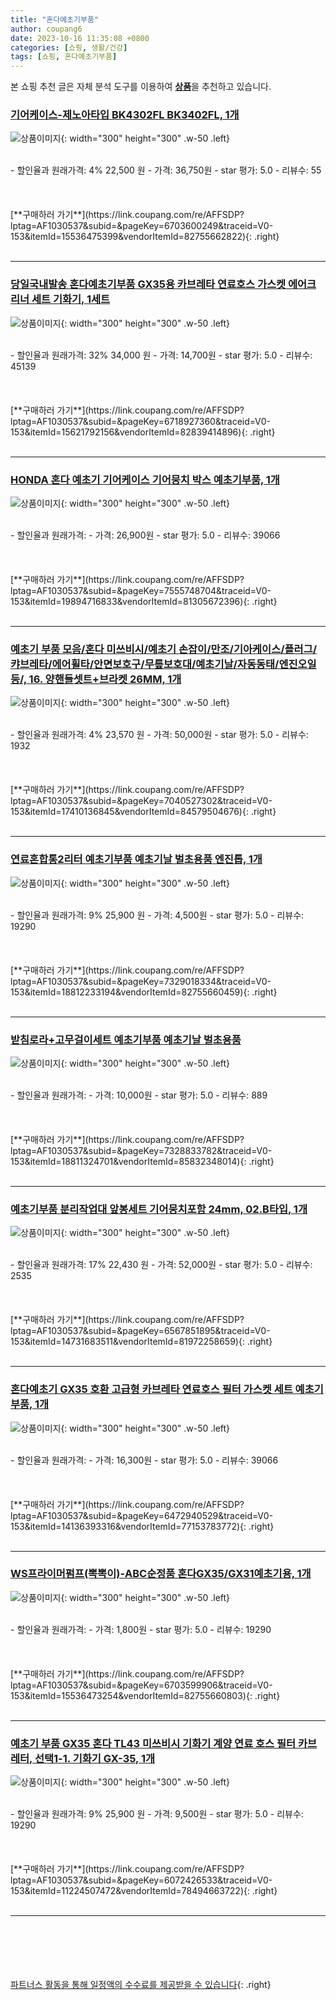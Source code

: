 ```yaml
---
title: "혼다예초기부품"
author: coupang6
date: 2023-10-16 11:35:08 +0800
categories: [쇼핑, 생활/건강]
tags: [쇼핑, 혼다예초기부품]
---
```


본 쇼핑 추천 글은 자체 분석 도구를 이용하여 [**상품**](https://link.coupang.com/a/bao1ui)을 추천하고 있습니다.

### [기어케이스-제노아타입 BK4302FL BK3402FL, 1개](https://link.coupang.com/re/AFFSDP?lptag=AF1030537&subid=&pageKey=6703600249&traceid=V0-153&itemId=15536475399&vendorItemId=82755662822)

![상품이미지](https://thumbnail7.coupangcdn.com/thumbnails/remote/230x230ex/image/vendor_inventory/50ce/08973082a7649ea8a4297ba47df44ee8a0b4e99d7b278e7d08e3affcb518.jpg){: width="300" height="300" .w-50 .left}


<br>
- 할인율과 원래가격: 4%  22,500   원
- 가격: 36,750원
- star 평가: 5.0
- 리뷰수: 55
<br>
<br>
<br>
<br>
[**구매하러 가기**](https://link.coupang.com/re/AFFSDP?lptag=AF1030537&subid=&pageKey=6703600249&traceid=V0-153&itemId=15536475399&vendorItemId=82755662822){: .right}
<br>
<br>

---

### [당일국내발송 혼다예초기부품 GX35용 카브레타 연료호스 가스켓 에어크리너 세트 기화기, 1세트](https://link.coupang.com/re/AFFSDP?lptag=AF1030537&subid=&pageKey=6718927360&traceid=V0-153&itemId=15621792156&vendorItemId=82839414896)

![상품이미지](https://thumbnail9.coupangcdn.com/thumbnails/remote/230x230ex/image/vendor_inventory/f9d7/502de8333969c65989bed5d3a9d3d4c601b5f7b05b4c6184846fd79570dd.jpg){: width="300" height="300" .w-50 .left}


<br>
- 할인율과 원래가격: 32%  34,000   원
- 가격: 14,700원
- star 평가: 5.0
- 리뷰수: 45139
<br>
<br>
<br>
<br>
[**구매하러 가기**](https://link.coupang.com/re/AFFSDP?lptag=AF1030537&subid=&pageKey=6718927360&traceid=V0-153&itemId=15621792156&vendorItemId=82839414896){: .right}
<br>
<br>

---

### [HONDA 혼다 예초기 기어케이스 기어뭉치 박스 예초기부품, 1개](https://link.coupang.com/re/AFFSDP?lptag=AF1030537&subid=&pageKey=7555748704&traceid=V0-153&itemId=19894716833&vendorItemId=81305672396)

![상품이미지](https://thumbnail10.coupangcdn.com/thumbnails/remote/230x230ex/image/vendor_inventory/d3a9/aa89c11f1d807aa8570514da8fa7578e9dabd0f8beb977228d6f33e9efa3.jpeg){: width="300" height="300" .w-50 .left}


<br>
- 할인율과 원래가격: 
- 가격: 26,900원
- star 평가: 5.0
- 리뷰수: 39066
<br>
<br>
<br>
<br>
[**구매하러 가기**](https://link.coupang.com/re/AFFSDP?lptag=AF1030537&subid=&pageKey=7555748704&traceid=V0-153&itemId=19894716833&vendorItemId=81305672396){: .right}
<br>
<br>

---

### [예초기 부품 모음/혼다 미쓰비시/예초기 손잡이/만조/기아케이스/플러그/캬브레타/에어휠타/안면보호구/무릎보호대/예초기날/자동동태/엔진오일 등/, 16. 양핸들셋트+브라켓 26MM, 1개](https://link.coupang.com/re/AFFSDP?lptag=AF1030537&subid=&pageKey=7040527302&traceid=V0-153&itemId=17410136845&vendorItemId=84579504676)

![상품이미지](https://thumbnail10.coupangcdn.com/thumbnails/remote/230x230ex/image/vendor_inventory/0938/71fdc831003bb44b60adb98608f4fe1cdf1f436f0cc6b99ad029c52168a8.jpg){: width="300" height="300" .w-50 .left}


<br>
- 할인율과 원래가격: 4%  23,570   원
- 가격: 50,000원
- star 평가: 5.0
- 리뷰수: 1932
<br>
<br>
<br>
<br>
[**구매하러 가기**](https://link.coupang.com/re/AFFSDP?lptag=AF1030537&subid=&pageKey=7040527302&traceid=V0-153&itemId=17410136845&vendorItemId=84579504676){: .right}
<br>
<br>

---

### [연료혼합통2리터 예초기부품 예초기날 벌초용품 엔진톱, 1개](https://link.coupang.com/re/AFFSDP?lptag=AF1030537&subid=&pageKey=7329018334&traceid=V0-153&itemId=18812233194&vendorItemId=82755660459)

![상품이미지](https://thumbnail6.coupangcdn.com/thumbnails/remote/230x230ex/image/vendor_inventory/da1e/96e398323db7949af22ef87e5879ffd579bf91cebe18ab34e77e0109f510.jpg){: width="300" height="300" .w-50 .left}


<br>
- 할인율과 원래가격: 9%  25,900   원
- 가격: 4,500원
- star 평가: 5.0
- 리뷰수: 19290
<br>
<br>
<br>
<br>
[**구매하러 가기**](https://link.coupang.com/re/AFFSDP?lptag=AF1030537&subid=&pageKey=7329018334&traceid=V0-153&itemId=18812233194&vendorItemId=82755660459){: .right}
<br>
<br>

---

### [받침로라+고무걸이세트 예초기부품 예초기날 벌초용품](https://link.coupang.com/re/AFFSDP?lptag=AF1030537&subid=&pageKey=7328833782&traceid=V0-153&itemId=18811324701&vendorItemId=85832348014)

![상품이미지](https://thumbnail9.coupangcdn.com/thumbnails/remote/230x230ex/image/vendor_inventory/040f/6734c850a24806f519687b8fd06c7fbd64153e6438a2095d2321811b4faf.jpg){: width="300" height="300" .w-50 .left}


<br>
- 할인율과 원래가격: 
- 가격: 10,000원
- star 평가: 5.0
- 리뷰수: 889
<br>
<br>
<br>
<br>
[**구매하러 가기**](https://link.coupang.com/re/AFFSDP?lptag=AF1030537&subid=&pageKey=7328833782&traceid=V0-153&itemId=18811324701&vendorItemId=85832348014){: .right}
<br>
<br>

---

### [예초기부품 분리작업대 앞봉세트 기어뭉치포함 24mm, 02.B타입, 1개](https://link.coupang.com/re/AFFSDP?lptag=AF1030537&subid=&pageKey=6567851895&traceid=V0-153&itemId=14731683511&vendorItemId=81972258659)

![상품이미지](https://thumbnail8.coupangcdn.com/thumbnails/remote/230x230ex/image/vendor_inventory/9b4d/ab0cd8c0d831d81a3d9011c376b569bbee777a9dd56f9d40dc713800c889.jpg){: width="300" height="300" .w-50 .left}


<br>
- 할인율과 원래가격: 17%  22,430   원
- 가격: 52,000원
- star 평가: 5.0
- 리뷰수: 2535
<br>
<br>
<br>
<br>
[**구매하러 가기**](https://link.coupang.com/re/AFFSDP?lptag=AF1030537&subid=&pageKey=6567851895&traceid=V0-153&itemId=14731683511&vendorItemId=81972258659){: .right}
<br>
<br>

---

### [혼다예초기 GX35 호환 고급형 카브레타 연료호스 필터 가스켓 세트 예초기부품, 1개](https://link.coupang.com/re/AFFSDP?lptag=AF1030537&subid=&pageKey=6472940529&traceid=V0-153&itemId=14136393316&vendorItemId=77153783772)

![상품이미지](https://thumbnail9.coupangcdn.com/thumbnails/remote/230x230ex/image/vendor_inventory/1379/f6d935b030ed7b0d491f4ac933539a15b162a4b8fd2a3f2d5c08191cf589.jpg){: width="300" height="300" .w-50 .left}


<br>
- 할인율과 원래가격: 
- 가격: 16,300원
- star 평가: 5.0
- 리뷰수: 39066
<br>
<br>
<br>
<br>
[**구매하러 가기**](https://link.coupang.com/re/AFFSDP?lptag=AF1030537&subid=&pageKey=6472940529&traceid=V0-153&itemId=14136393316&vendorItemId=77153783772){: .right}
<br>
<br>

---

### [WS프라이머펌프(뽁뽁이)-ABC순정품 혼다GX35/GX31예초기용, 1개](https://link.coupang.com/re/AFFSDP?lptag=AF1030537&subid=&pageKey=6703599906&traceid=V0-153&itemId=15536473254&vendorItemId=82755660803)

![상품이미지](https://thumbnail9.coupangcdn.com/thumbnails/remote/230x230ex/image/vendor_inventory/c611/5e919cf29a8709b6633dd75238ab1390accc890e52b79f7bc0e7cc1ca364.jpg){: width="300" height="300" .w-50 .left}


<br>
- 할인율과 원래가격: 
- 가격: 1,800원
- star 평가: 5.0
- 리뷰수: 19290
<br>
<br>
<br>
<br>
[**구매하러 가기**](https://link.coupang.com/re/AFFSDP?lptag=AF1030537&subid=&pageKey=6703599906&traceid=V0-153&itemId=15536473254&vendorItemId=82755660803){: .right}
<br>
<br>

---

### [예초기 부품 GX35 혼다 TL43 미쓰비시 기화기 계양 연료 호스 필터 카브레터, 선택1-1. 기화기 GX-35, 1개](https://link.coupang.com/re/AFFSDP?lptag=AF1030537&subid=&pageKey=6072426533&traceid=V0-153&itemId=11224507472&vendorItemId=78494663722)

![상품이미지](https://thumbnail9.coupangcdn.com/thumbnails/remote/230x230ex/image/vendor_inventory/18b1/2f1cbf7b5277529716dc68df7bafc774f3afd50912b02b586a999ef8d10c.jpg){: width="300" height="300" .w-50 .left}


<br>
- 할인율과 원래가격: 9%  25,900   원
- 가격: 9,500원
- star 평가: 5.0
- 리뷰수: 19290
<br>
<br>
<br>
<br>
[**구매하러 가기**](https://link.coupang.com/re/AFFSDP?lptag=AF1030537&subid=&pageKey=6072426533&traceid=V0-153&itemId=11224507472&vendorItemId=78494663722){: .right}
<br>
<br>

---
<br><br><br><br><br> [파트너스 활동을 통해 일정액의 수수료를 제공받을 수 있습니다](https://link.coupang.com/a/bao1ui){: .right}